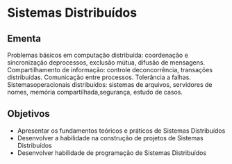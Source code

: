 # Sistemas Distribuídos

## Ementa 

Problemas básicos em computação distribuída: coordenação e sincronização deprocessos, exclusão mútua, difusão de mensagens. Compartilhamento de informação: controle deconcorrência, transações distribuídas. Comunicação entre processos. Tolerância a falhas. Sistemasoperacionais distribuídos: sistemas de arquivos, servidores de nomes, memória compartilhada,segurança, estudo de casos.

## Objetivos

- Apresentar os fundamentos teóricos e práticos de Sistemas Distribuídos
- Desenvolver a habilidade na construção de projetos de Sistemas Distribuídos
- Desenvolver habilidade de programação de Sistemas Distribuídos

